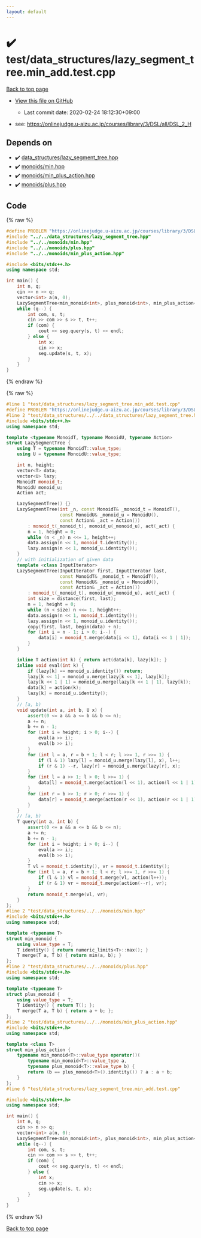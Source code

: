 ```yaml
---
layout: default
---
```


<!-- mathjax config similar to math.stackexchange -->
<script type="text/javascript" async
  src="https://cdnjs.cloudflare.com/ajax/libs/mathjax/2.7.5/MathJax.js?config=TeX-MML-AM_CHTML">
</script>
<script type="text/x-mathjax-config">
  MathJax.Hub.Config({
    TeX: { equationNumbers: { autoNumber: "AMS" }},
    tex2jax: {
      inlineMath: [ ['$','$'] ],
      processEscapes: true
    },
    "HTML-CSS": { matchFontHeight: false },
    displayAlign: "left",
    displayIndent: "2em"
  });
</script>

<script type="text/javascript" src="https://cdnjs.cloudflare.com/ajax/libs/jquery/3.4.1/jquery.min.js"></script>
<script src="https://cdn.jsdelivr.net/npm/jquery-balloon-js@1.1.2/jquery.balloon.min.js" integrity="sha256-ZEYs9VrgAeNuPvs15E39OsyOJaIkXEEt10fzxJ20+2I=" crossorigin="anonymous"></script>
<script type="text/javascript" src="../../../assets/js/copy-button.js"></script>
<link rel="stylesheet" href="../../../assets/css/copy-button.css" />


# :heavy_check_mark: test/data_structures/lazy_segment_tree.min_add.test.cpp

<a href="../../../index.html">Back to top page</a>

* <a href="{{ site.github.repository_url }}/blob/master/test/data_structures/lazy_segment_tree.min_add.test.cpp">View this file on GitHub</a>
    - Last commit date: 2020-02-24 18:12:30+09:00


* see: <a href="https://onlinejudge.u-aizu.ac.jp/courses/library/3/DSL/all/DSL_2_H">https://onlinejudge.u-aizu.ac.jp/courses/library/3/DSL/all/DSL_2_H</a>


## Depends on

* :heavy_check_mark: <a href="../../../library/data_structures/lazy_segment_tree.hpp.html">data_structures/lazy_segment_tree.hpp</a>
* :heavy_check_mark: <a href="../../../library/monoids/min.hpp.html">monoids/min.hpp</a>
* :heavy_check_mark: <a href="../../../library/monoids/min_plus_action.hpp.html">monoids/min_plus_action.hpp</a>
* :heavy_check_mark: <a href="../../../library/monoids/plus.hpp.html">monoids/plus.hpp</a>


## Code

<a id="unbundled"></a>
{% raw %}
```cpp
#define PROBLEM "https://onlinejudge.u-aizu.ac.jp/courses/library/3/DSL/all/DSL_2_H"
#include "../../data_structures/lazy_segment_tree.hpp"
#include "../../monoids/min.hpp"
#include "../../monoids/plus.hpp"
#include "../../monoids/min_plus_action.hpp"

#include <bits/stdc++.h>
using namespace std;

int main() {
    int n, q;
    cin >> n >> q;
    vector<int> a(n, 0);
    LazySegmentTree<min_monoid<int>, plus_monoid<int>, min_plus_action<int>> seg(begin(a), end(a));
    while (q--) {
        int com, s, t;
        cin >> com >> s >> t, t++;
        if (com) {
            cout << seg.query(s, t) << endl;
        } else {
            int x;
            cin >> x;
            seg.update(s, t, x);
        }
    }
}
```
{% endraw %}

<a id="bundled"></a>
{% raw %}
```cpp
#line 1 "test/data_structures/lazy_segment_tree.min_add.test.cpp"
#define PROBLEM "https://onlinejudge.u-aizu.ac.jp/courses/library/3/DSL/all/DSL_2_H"
#line 2 "test/data_structures/../../data_structures/lazy_segment_tree.hpp"
#include <bits/stdc++.h>
using namespace std;

template <typename MonoidT, typename MonoidU, typename Action>
struct LazySegmentTree {
    using T = typename MonoidT::value_type;
    using U = typename MonoidU::value_type;

    int n, height;
    vector<T> data;
    vector<U> lazy;
    MonoidT monoid_t;
    MonoidU monoid_u;
    Action act;

    LazySegmentTree() {}
    LazySegmentTree(int _n, const MonoidT& _monoid_t = MonoidT(),
                    const MonoidU& _monoid_u = MonoidU(),
                    const Action& _act = Action())
        : monoid_t(_monoid_t), monoid_u(_monoid_u), act(_act) {
        n = 1, height = 0;
        while (n < _n) n <<= 1, height++;
        data.assign(n << 1, monoid_t.identity());
        lazy.assign(n << 1, monoid_u.identity());
    }
    // with initialization of given data
    template <class InputIterator>
    LazySegmentTree(InputIterator first, InputIterator last,
                    const MonoidT& _monoid_t = MonoidT(),
                    const MonoidU& _monoid_u = MonoidU(),
                    const Action& _act = Action())
        : monoid_t(_monoid_t), monoid_u(_monoid_u), act(_act) {
        int size = distance(first, last);
        n = 1, height = 0;
        while (n < size) n <<= 1, height++;
        data.assign(n << 1, monoid_t.identity());
        lazy.assign(n << 1, monoid_u.identity());
        copy(first, last, begin(data) + n);
        for (int i = n - 1; i > 0; i--) {
            data[i] = monoid_t.merge(data[i << 1], data[i << 1 | 1]);
        }
    }

    inline T action(int k) { return act(data[k], lazy[k]); }
    inline void eval(int k) {
        if (lazy[k] == monoid_u.identity()) return;
        lazy[k << 1] = monoid_u.merge(lazy[k << 1], lazy[k]);
        lazy[k << 1 | 1] = monoid_u.merge(lazy[k << 1 | 1], lazy[k]);
        data[k] = action(k);
        lazy[k] = monoid_u.identity();
    }
    // [a, b)
    void update(int a, int b, U x) {
        assert(0 <= a && a <= b && b <= n);
        a += n;
        b += n - 1;
        for (int i = height; i > 0; i--) {
            eval(a >> i);
            eval(b >> i);
        }
        for (int l = a, r = b + 1; l < r; l >>= 1, r >>= 1) {
            if (l & 1) lazy[l] = monoid_u.merge(lazy[l], x), l++;
            if (r & 1) --r, lazy[r] = monoid_u.merge(lazy[r], x);
        }
        for (int l = a >> 1; l > 0; l >>= 1) {
            data[l] = monoid_t.merge(action(l << 1), action(l << 1 | 1));
        }
        for (int r = b >> 1; r > 0; r >>= 1) {
            data[r] = monoid_t.merge(action(r << 1), action(r << 1 | 1));
        }
    }
    // [a, b)
    T query(int a, int b) {
        assert(0 <= a && a <= b && b <= n);
        a += n;
        b += n - 1;
        for (int i = height; i > 0; i--) {
            eval(a >> i);
            eval(b >> i);
        }
        T vl = monoid_t.identity(), vr = monoid_t.identity();
        for (int l = a, r = b + 1; l < r; l >>= 1, r >>= 1) {
            if (l & 1) vl = monoid_t.merge(vl, action(l++));
            if (r & 1) vr = monoid_t.merge(action(--r), vr);
        }
        return monoid_t.merge(vl, vr);
    }
};
#line 2 "test/data_structures/../../monoids/min.hpp"
#include <bits/stdc++.h>
using namespace std;

template <typename T>
struct min_monoid {
    using value_type = T;
    T identity() { return numeric_limits<T>::max(); }
    T merge(T a, T b) { return min(a, b); }
};
#line 2 "test/data_structures/../../monoids/plus.hpp"
#include <bits/stdc++.h>
using namespace std;

template <typename T>
struct plus_monoid {
    using value_type = T;
    T identity() { return T(); };
    T merge(T a, T b) { return a + b; };
};
#line 2 "test/data_structures/../../monoids/min_plus_action.hpp"
#include <bits/stdc++.h>
using namespace std;

template <class T>
struct min_plus_action {
    typename min_monoid<T>::value_type operator()(
        typename min_monoid<T>::value_type a,
        typename plus_monoid<T>::value_type b) {
        return (b == plus_monoid<T>().identity()) ? a : a + b;
    }
};
#line 6 "test/data_structures/lazy_segment_tree.min_add.test.cpp"

#include <bits/stdc++.h>
using namespace std;

int main() {
    int n, q;
    cin >> n >> q;
    vector<int> a(n, 0);
    LazySegmentTree<min_monoid<int>, plus_monoid<int>, min_plus_action<int>> seg(begin(a), end(a));
    while (q--) {
        int com, s, t;
        cin >> com >> s >> t, t++;
        if (com) {
            cout << seg.query(s, t) << endl;
        } else {
            int x;
            cin >> x;
            seg.update(s, t, x);
        }
    }
}

```
{% endraw %}

<a href="../../../index.html">Back to top page</a>

